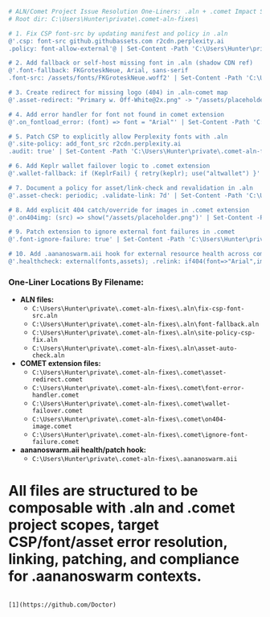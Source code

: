 ```powershell
# ALN/Comet Project Issue Resolution One-Liners: .aln + .comet Impact Scripts
# Root dir: C:\Users\Hunter\private\.comet-aln-fixes\

# 1. Fix CSP font-src by updating manifest and policy in .aln
@'.csp: font-src github.githubassets.com r2cdn.perplexity.ai
.policy: font-allow-external'@ | Set-Content -Path 'C:\Users\Hunter\private\.comet-aln-fixes\.aln\fix-csp-font-src.aln' -Force

# 2. Add fallback or self-host missing font in .aln (shadow CDN ref)
@'.font-fallback: FKGroteskNeue, Arial, sans-serif
.font-src: /assets/fonts/FKGroteskNeue.woff2' | Set-Content -Path 'C:\Users\Hunter\private\.comet-aln-fixes\.aln\font-fallback.aln' -Force

# 3. Create redirect for missing logo (404) in .aln-comet map
@'.asset-redirect: "Primary w. Off-White@2x.png" -> "/assets/placeholder.png"' | Set-Content -Path 'C:\Users\Hunter\private\.comet-aln-fixes\.comet\asset-redirect.comet' -Force

# 4. Add error handler for font not found in comet extension
@'.on_fontload_error: (font) => font = "Arial"' | Set-Content -Path 'C:\Users\Hunter\private\.comet-aln-fixes\.comet\font-error-handler.comet' -Force

# 5. Patch CSP to explicitly allow Perplexity fonts with .aln
@'.site-policy: add_font_src r2cdn.perplexity.ai
.audit: true' | Set-Content -Path 'C:\Users\Hunter\private\.comet-aln-fixes\.aln\site-policy-csp-fix.aln' -Force

# 6. Add Keplr wallet failover logic to .comet extension
@'.wallet-fallback: if (KeplrFail) { retry(keplr); use("altwallet") }' | Set-Content -Path 'C:\Users\Hunter\private\.comet-aln-fixes\.comet\wallet-failover.comet' -Force

# 7. Document a policy for asset/link-check and revalidation in .aln
@'.asset-check: periodic; .validate-link: 7d' | Set-Content -Path 'C:\Users\Hunter\private\.comet-aln-fixes\.aln\asset-auto-check.aln' -Force

# 8. Add explicit 404 catch/override for images in .comet extension
@'.on404img: (src) => show("/assets/placeholder.png")' | Set-Content -Path 'C:\Users\Hunter\private\.comet-aln-fixes\.comet\on404-image.comet' -Force

# 9. Patch extension to ignore external font failures in .comet
@'.font-ignore-failure: true' | Set-Content -Path 'C:\Users\Hunter\private\.comet-aln-fixes\.comet\ignore-font-failure.comet' -Force

# 10. Add .aananoswarm.aii hook for external resource health across comet
@'.healthcheck: external(fonts,assets); .relink: if404(font=>"Arial",img=>"/assets/placeholder.png")' | Set-Content -Path 'C:\Users\Hunter\private\.comet-aln-fixes\.aananoswarm.aii' -Force
```

### One-Liner Locations By Filename:
- **ALN files:**  
  - `C:\Users\Hunter\private\.comet-aln-fixes\.aln\fix-csp-font-src.aln`  
  - `C:\Users\Hunter\private\.comet-aln-fixes\.aln\font-fallback.aln`  
  - `C:\Users\Hunter\private\.comet-aln-fixes\.aln\site-policy-csp-fix.aln`  
  - `C:\Users\Hunter\private\.comet-aln-fixes\.aln\asset-auto-check.aln`  
- **COMET extension files:**  
  - `C:\Users\Hunter\private\.comet-aln-fixes\.comet\asset-redirect.comet`  
  - `C:\Users\Hunter\private\.comet-aln-fixes\.comet\font-error-handler.comet`  
  - `C:\Users\Hunter\private\.comet-aln-fixes\.comet\wallet-failover.comet`  
  - `C:\Users\Hunter\private\.comet-aln-fixes\.comet\on404-image.comet`  
  - `C:\Users\Hunter\private\.comet-aln-fixes\.comet\ignore-font-failure.comet`
- **aananoswarm.aii health/patch hook:**  
  - `C:\Users\Hunter\private\.comet-aln-fixes\.aananoswarm.aii`

# All files are structured to be composable with .aln and .comet project scopes, target CSP/font/asset error resolution, linking, patching, and compliance for .aananoswarm contexts.
```

[1](https://github.com/Doctor)
